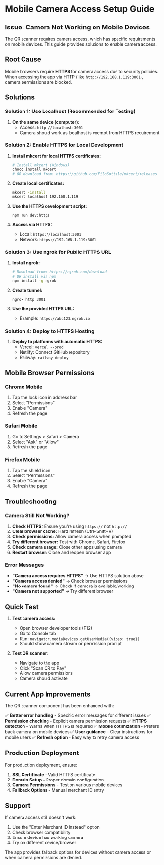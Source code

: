 # Mobile Camera Access Setup Guide

## Issue: Camera Not Working on Mobile Devices

The QR scanner requires camera access, which has specific requirements on mobile devices. This guide provides solutions to enable camera access.

## Root Cause

Mobile browsers require **HTTPS** for camera access due to security policies. When accessing the app via HTTP (like `http://192.168.1.119:3001`), camera permissions are blocked.

## Solutions

### Solution 1: Use Localhost (Recommended for Testing)

1. **On the same device (computer):**
   - Access: `http://localhost:3001`
   - Camera should work as localhost is exempt from HTTPS requirement

### Solution 2: Enable HTTPS for Local Development

1. **Install mkcert for local HTTPS certificates:**
   ```bash
   # Install mkcert (Windows)
   choco install mkcert
   # OR download from: https://github.com/FiloSottile/mkcert/releases
   ```

2. **Create local certificates:**
   ```bash
   mkcert -install
   mkcert localhost 192.168.1.119
   ```

3. **Use the HTTPS development script:**
   ```bash
   npm run dev:https
   ```

4. **Access via HTTPS:**
   - Local: `https://localhost:3001`
   - Network: `https://192.168.1.119:3001`

### Solution 3: Use ngrok for Public HTTPS URL

1. **Install ngrok:**
   ```bash
   # Download from: https://ngrok.com/download
   # OR install via npm
   npm install -g ngrok
   ```

2. **Create tunnel:**
   ```bash
   ngrok http 3001
   ```

3. **Use the provided HTTPS URL:**
   - Example: `https://abc123.ngrok.io`

### Solution 4: Deploy to HTTPS Hosting

1. **Deploy to platforms with automatic HTTPS:**
   - Vercel: `vercel --prod`
   - Netlify: Connect GitHub repository
   - Railway: `railway deploy`

## Mobile Browser Permissions

### Chrome Mobile
1. Tap the lock icon in address bar
2. Select "Permissions"
3. Enable "Camera"
4. Refresh the page

### Safari Mobile
1. Go to Settings > Safari > Camera
2. Select "Ask" or "Allow"
3. Refresh the page

### Firefox Mobile
1. Tap the shield icon
2. Select "Permissions"
3. Enable "Camera"
4. Refresh the page

## Troubleshooting

### Camera Still Not Working?

1. **Check HTTPS:** Ensure you're using `https://` not `http://`
2. **Clear browser cache:** Hard refresh (Ctrl+Shift+R)
3. **Check permissions:** Allow camera access when prompted
4. **Try different browser:** Test with Chrome, Safari, Firefox
5. **Check camera usage:** Close other apps using camera
6. **Restart browser:** Close and reopen browser app

### Error Messages

- **"Camera access requires HTTPS"** → Use HTTPS solution above
- **"Camera access denied"** → Check browser permissions
- **"No camera found"** → Check if camera is available/working
- **"Camera not supported"** → Try different browser

## Quick Test

1. **Test camera access:**
   - Open browser developer tools (F12)
   - Go to Console tab
   - Run: `navigator.mediaDevices.getUserMedia({video: true})`
   - Should show camera stream or permission prompt

2. **Test QR scanner:**
   - Navigate to the app
   - Click "Scan QR to Pay"
   - Allow camera permissions
   - Camera should activate

## Current App Improvements

The QR scanner component has been enhanced with:

✅ **Better error handling** - Specific error messages for different issues
✅ **Permission checking** - Explicit camera permission requests
✅ **HTTPS detection** - Warns when HTTPS is required
✅ **Mobile optimization** - Prefers back camera on mobile devices
✅ **User guidance** - Clear instructions for mobile users
✅ **Refresh option** - Easy way to retry camera access

## Production Deployment

For production deployment, ensure:

1. **SSL Certificate** - Valid HTTPS certificate
2. **Domain Setup** - Proper domain configuration
3. **Camera Permissions** - Test on various mobile devices
4. **Fallback Options** - Manual merchant ID entry

## Support

If camera access still doesn't work:

1. Use the "Enter Merchant ID Instead" option
2. Check browser compatibility
3. Ensure device has working camera
4. Try on different device/browser

The app provides fallback options for devices without camera access or when camera permissions are denied.